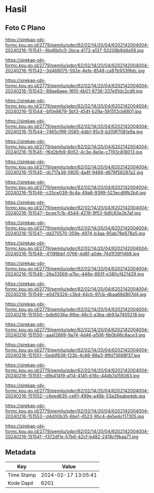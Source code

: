 # Hasil

## Foto C Plano

https://sirekap-obj-formc.kpu.go.id/2779/pemilu/pdpr/62/02/14/20/04/6202142004004-20240216-151541--6bd6b0c5-2bca-4172-a137-50208b9d4e56.jpg

https://sirekap-obj-formc.kpu.go.id/2779/pemilu/pdpr/62/02/14/20/04/6202142004004-20240216-151542--3d468075-592e-4efe-8548-ca87b933f8dc.jpg

https://sirekap-obj-formc.kpu.go.id/2779/pemilu/pdpr/62/02/14/20/04/6202142004004-20240216-151543--88ae6aee-16f0-4b01-8736-337e91dc2cd9.jpg

https://sirekap-obj-formc.kpu.go.id/2779/pemilu/pdpr/62/02/14/20/04/6202142004004-20240216-151544--bf0e8679-5bf3-454f-b29a-5815f2cb6801.jpg

https://sirekap-obj-formc.kpu.go.id/2779/pemilu/pdpr/62/02/14/20/04/6202142004004-20240216-151544--7465cf99-0585-4db1-95c9-b209f7081e9a.jpg

https://sirekap-obj-formc.kpu.go.id/2779/pemilu/pdpr/62/02/14/20/04/6202142004004-20240216-151545--f6d2bfb9-8052-4c3e-8e0e-c7193c818013.jpg

https://sirekap-obj-formc.kpu.go.id/2779/pemilu/pdpr/62/02/14/20/04/6202142004004-20240216-151545--dc717a38-0805-4a4f-9466-d678f58287a2.jpg

https://sirekap-obj-formc.kpu.go.id/2779/pemilu/pdpr/62/02/14/20/04/6202142004004-20240216-151546--c25ce039-9c4a-49a8-9399-523ecd9fb2b4.jpg

https://sirekap-obj-formc.kpu.go.id/2779/pemilu/pdpr/62/02/14/20/04/6202142004004-20240216-151547--bcee7c1b-4544-4219-9f53-6dfc83e2b7af.jpg

https://sirekap-obj-formc.kpu.go.id/2779/pemilu/pdpr/62/02/14/20/04/6202142004004-20240216-151547--dd270570-359e-4974-b3aa-95ab78e678a5.jpg

https://sirekap-obj-formc.kpu.go.id/2779/pemilu/pdpr/62/02/14/20/04/6202142004004-20240216-151548--41199bbf-0766-4d8f-a0de-74d1f39f1468.jpg

https://sirekap-obj-formc.kpu.go.id/2779/pemilu/pdpr/62/02/14/20/04/6202142004004-20240216-151548--26a33569-a7bc-446e-893f-e380cf421429.jpg

https://sirekap-obj-formc.kpu.go.id/2779/pemilu/pdpr/62/02/14/20/04/6202142004004-20240216-151549--e0d76326-c3bd-44cb-97cb-dbaa68d807d4.jpg

https://sirekap-obj-formc.kpu.go.id/2779/pemilu/pdpr/62/02/14/20/04/6202142004004-20240216-151550--bdb6036a-6fbe-48c3-a3ba-db93a7405218.jpg

https://sirekap-obj-formc.kpu.go.id/2779/pemilu/pdpr/62/02/14/20/04/6202142004004-20240216-151550--aaa12669-9a74-4d46-a506-9b0b86c8ace3.jpg

https://sirekap-obj-formc.kpu.go.id/2779/pemilu/pdpr/62/02/14/20/04/6202142004004-20240216-151551--0eddf638-f23b-4c86-88a3-9ffd73698f37.jpg

https://sirekap-obj-formc.kpu.go.id/2779/pemilu/pdpr/62/02/14/20/04/6202142004004-20240216-151551--d9b414f9-a114-4145-b16c-44db7a159263.jpg

https://sirekap-obj-formc.kpu.go.id/2779/pemilu/pdpr/62/02/14/20/04/6202142004004-20240216-151552--c6eed635-ce61-499e-a46b-53a26eabedeb.jpg

https://sirekap-obj-formc.kpu.go.id/2779/pemilu/pdpr/62/02/14/20/04/6202142004004-20240216-151553--d4d00b35-6be1-4523-95c4-de5e4c117305.jpg

https://sirekap-obj-formc.kpu.go.id/2779/pemilu/pdpr/62/02/14/20/04/6202142004004-20240216-151541--f372df1e-57b6-42cf-b482-2418cf9baa71.jpg


## Metadata

| Key        | Value               |
| ---------- | ------------------- |
| Time Stamp | 2024-02-17 13:05:41 |
| Kode Dapil | 6201                |



